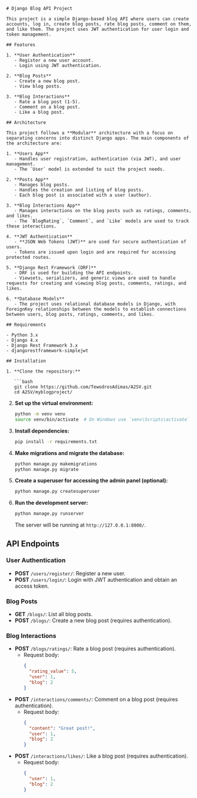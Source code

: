 
```
# Django Blog API Project

This project is a simple Django-based blog API where users can create accounts, log in, create blog posts, rate blog posts, comment on them, and like them. The project uses JWT authentication for user login and token management.

## Features

1. **User Authentication**
   - Register a new user account.
   - Login using JWT authentication.
   
2. **Blog Posts**
   - Create a new blog post.
   - View blog posts.
   
3. **Blog Interactions**
   - Rate a blog post (1-5).
   - Comment on a blog post.
   - Like a blog post.

## Architecture

This project follows a **Modular** architecture with a focus on separating concerns into distinct Django apps. The main components of the architecture are:

1. **Users App**
   - Handles user registration, authentication (via JWT), and user management.
   - The `User` model is extended to suit the project needs.
   
2. **Posts App**
   - Manages blog posts.
   - Handles the creation and listing of blog posts.
   - Each blog post is associated with a user (author).
   
3. **Blog Interactions App**
   - Manages interactions on the blog posts such as ratings, comments, and likes.
   - The `BlogRating`, `Comment`, and `Like` models are used to track these interactions.

4. **JWT Authentication**
   - **JSON Web Tokens (JWT)** are used for secure authentication of users.
   - Tokens are issued upon login and are required for accessing protected routes.

5. **Django Rest Framework (DRF)**
   - DRF is used for building the API endpoints.
   - Viewsets, serializers, and generic views are used to handle requests for creating and viewing blog posts, comments, ratings, and likes.

6. **Database Models**
   - The project uses relational database models in Django, with ForeignKey relationships between the models to establish connections between users, blog posts, ratings, comments, and likes.

## Requirements

- Python 3.x
- Django 4.x
- Django Rest Framework 3.x
- djangorestframework-simplejwt

## Installation

1. **Clone the repository:**

   ```bash
   git clone https://github.com/TewodrosAdimas/A2SV.git
   cd A2SV/myblogproject/
   ```

2. **Set up the virtual environment:**

   ```bash
   python -m venv venv
   source venv/bin/activate  # On Windows use `venv\Scripts\activate`
   ```

3. **Install dependencies:**

   ```bash
   pip install -r requirements.txt
   ```

4. **Make migrations and migrate the database:**

   ```bash
   python manage.py makemigrations
   python manage.py migrate
   ```

5. **Create a superuser for accessing the admin panel (optional):**

   ```bash
   python manage.py createsuperuser
   ```

6. **Run the development server:**

   ```bash
   python manage.py runserver
   ```

   The server will be running at `http://127.0.0.1:8000/`.

## API Endpoints

### User Authentication

- **POST** `/users/register/`: Register a new user.
- **POST** `/users/login/`: Login with JWT authentication and obtain an access token.

### Blog Posts

- **GET** `/blogs/`: List all blog posts.
- **POST** `/blogs/`: Create a new blog post (requires authentication).

### Blog Interactions

- **POST** `/blogs/ratings/`: Rate a blog post (requires authentication).
  - Request body:
    ```json
    {
      "rating_value": 5,
      "user": 1,
      "blog": 2
    }
    ```
- **POST** `/interactions/comments/`: Comment on a blog post (requires authentication).
  - Request body:
    ```json
    {
      "content": "Great post!",
      "user": 1,
      "blog": 2
    }
    ```
- **POST** `/interactions/likes/`: Like a blog post (requires authentication).
  - Request body:
    ```json
    {
      "user": 1,
      "blog": 2
    }
    ```

